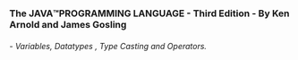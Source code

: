 ### The JAVA™️PROGRAMMING LANGUAGE - Third Edition - By Ken Arnold and James Gosling
###### - Variables, Datatypes , Type Casting and Operators.
 
